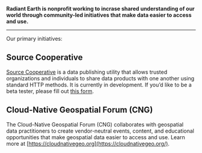 **Radiant Earth is nonprofit working to incrase shared understanding of our world through community-led initiatives that make data easier to access and use.**

---

Our primary initiatives:

## Source Cooperative
[Source Cooperative](https://source.coop) is a data publishing utility that allows trusted organizations and individuals to share data products with one another using standard HTTP methods. It is currently in development. If you’d like to be a beta tester, please fill out [this form](https://forms.gle/fjMpYrwpVZEaBExW6).

## Cloud-Native Geospatial Forum (CNG)
The Cloud-Native Geospatial Forum (CNG) collaborates with geospatial data practitioners to create vendor-neutral events, content, and educational opportunities that make geospatial data easier to access and use. Learn more at [https://cloudnativegeo.org](https://cloudnativegeo.org/).
